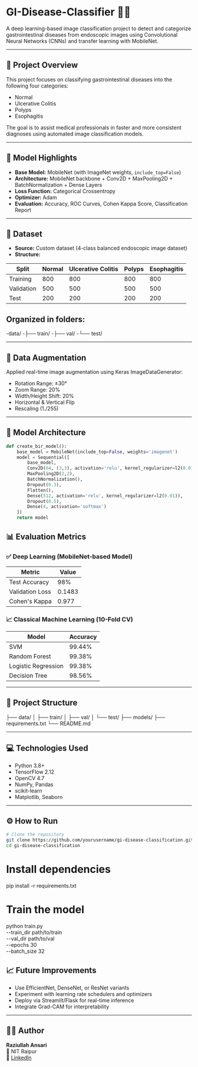 # GI-Disease-Classifier 🧠🔬

A deep learning-based image classification project to detect and categorize gastrointestinal diseases from endoscopic images using Convolutional Neural Networks (CNNs) and transfer learning with MobileNet.

---

## 📌 Project Overview

This project focuses on classifying gastrointestinal diseases into the following four categories:
- Normal
- Ulcerative Colitis
- Polyps
- Esophagitis

The goal is to assist medical professionals in faster and more consistent diagnoses using automated image classification models.

---

## 🚀 Model Highlights

- **Base Model:** MobileNet (with ImageNet weights, `include_top=False`)
- **Architecture:** MobileNet backbone + Conv2D + MaxPooling2D + BatchNormalization + Dense Layers
- **Loss Function:** Categorical Crossentropy
- **Optimizer:** Adam
- **Evaluation:** Accuracy, ROC Curves, Cohen Kappa Score, Classification Report

---

## 📂 Dataset

- **Source:** Custom dataset (4-class balanced endoscopic image dataset)
- **Structure:**

| Split       | Normal | Ulcerative Colitis | Polyps | Esophagitis |
|-------------|--------|--------------------|--------|-------------|
| Training    | 800    | 800                | 800    | 800         |
| Validation  | 500    | 500                | 500    | 500         |
| Test        | 200    | 200                | 200    | 200         |

## Organized in folders:
-data/
-├── train/
-├── val/
-└── test/

---

## 🧪 Data Augmentation

Applied real-time image augmentation using Keras ImageDataGenerator:
- Rotation Range: ±30°
- Zoom Range: 20%
- Width/Height Shift: 20%
- Horizontal & Vertical Flip
- Rescaling (1./255)

---

## 🧠 Model Architecture

```python
def create_bir_model():
    base_model = MobileNet(include_top=False, weights='imagenet')
    model = Sequential([
        base_model,
        Conv2D(64, (3,3), activation='relu', kernel_regularizer=l2(0.01)),
        MaxPooling2D(2,2),
        BatchNormalization(),
        Dropout(0.3),
        Flatten(),
        Dense(512, activation='relu', kernel_regularizer=l2(0.01)),
        Dropout(0.5),
        Dense(4, activation='softmax')
    ])
    return model 
```

## 📊 Evaluation Metrics

### ✅ Deep Learning (MobileNet-based Model)

| Metric           | Value   |
|------------------|---------|
| Test Accuracy    | 98%     |
| Validation Loss  | 0.1483  |
| Cohen's Kappa    | 0.977   |

### 📈 Classical Machine Learning (10-Fold CV)

| Model               | Accuracy |
|---------------------|----------|
| SVM                 | 99.44%   |
| Random Forest       | 99.38%   |
| Logistic Regression | 99.38%   |
| Decision Tree       | 98.56%   |

---

## 📁 Project Structure

├── data/
│ ├── train/
│ ├── val/
│ └── test/
├── models/
├── requirements.txt
└── README.md



---

## 💻 Technologies Used

- Python 3.8+
- TensorFlow 2.12
- OpenCV 4.7
- NumPy, Pandas
- scikit-learn
- Matplotlib, Seaborn

---

## ⚙️ How to Run

```bash
# Clone the repository
git clone https://github.com/yourusername/gi-disease-classification.git
cd gi-disease-classification
```
# Install dependencies
pip install -r requirements.txt

# Train the model
python train.py \
  --train_dir path/to/train \
  --val_dir path/to/val \
  --epochs 30 \
  --batch_size 32


## 📈 Future Improvements

- Use EfficientNet, DenseNet, or ResNet variants  
- Experiment with learning rate schedulers and optimizers  
- Deploy via Streamlit/Flask for real-time inference  
- Integrate Grad-CAM for interpretability  

---

## 🙋‍♂️ Author

**Raziullah Ansari**  
📍 NIT Raipur  
🔗 [LinkedIn](https://www.linkedin.com/in/raziullah-ansari-8984431b6/)
